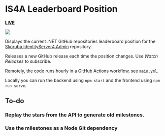 # IS4A Leaderboard Position

[**LIVE**](https://tomashubelbauer.github.io/is4a-leaderboard)

![](https://github.com/tomashubelbauer/is4a-leaderboard/workflows/github-pages/badge.svg)

Displays the current .NET GitHub repositories leaderboard position for the
[Skoruba.IdentityServer4.Admin](https://github.com/skoruba/IdentityServer4.Admin) repository.

Releases a new GitHub release each time the position changes.
Use *Watch Releases* to subscribe.

Remotely, the code runs hourly in a GitHub Actions workflow, see [`main.yml`](.github/workflows/main.yml).

Locally you can run the backend using `npm start` and the frontend using `npm run serve`.

## To-do

### Replay the stars from the API to generate old milestones.

### Use the milestones as a Node Git dependency
